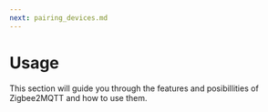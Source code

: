 ```yaml
---
next: pairing_devices.md
---
```


# Usage

This section will guide you through the features and posibillities of Zigbee2MQTT and how to use them.

